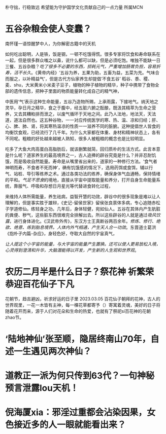 朴守拙，行稳致远 希望能为守护国学文化贡献自己的一点力量 所属MCN
# 五谷杂粮会使人变蠢？
南怀瑾一语惊醒梦中人，为你解密古籍中的天机

如何吃出聪明，人是铁，饭是钢，一顿不吃饿得慌。很多专家将饮食和寿命联系在一起，但是很多群众嗤之以鼻，说什么都可以缺，但是必须吃饱。唯独不能缺一日三餐、五谷杂粮？*吃了很多不必要的东西，损耗元气，严重增加肠胃负担，容易折寿，活不长久*。《黄帝内经》‘五谷为养，五果为助，五畜为益，五菜为充。气味合而服之，以补精益气’，但是古代方仙家养生却提倡‘不食五谷’ 稻谷、黍、稷、麦、shu，大米黄米小米麦子豆子，植物的种子植物的精华，种子中携带了食物全部的遗传信息，把种子里面的物质能量转化成自己的精气神，

中医用‘气’表示这种生命能量，五谷乃造物所赐，上承雨露，下接地气。纳天地之灵华，孕日月之精华，食之于腹中，经五脏六腑之酝酿，既汲其精萃为生命之营养，又去其糟粕排而泄之，以废气循环于天地之间。此乃人法地，地法天，天法道，道法自然也。这五种谷物，一一对应传统医学的寒、热、温、凉和归经；肝、心、脾、肺、肾，将其寒热温凉的性质一一滋养不同的脏腑。这种提倡世人皆食的均衡饮食观，已经流行了几千年。为什么大家都在体重、身材和精神状态上，各有不同呢。粗粮的好处越来越被人熟知，很多人被粗粮的概念也是比较明显。

吃多了大鱼大肉高蛋白高脂肪后，就该删繁就简，回归质朴的生活方式。此言本意是什么呢？道家养生的最高境界之一，古人追捧的辟谷究竟是什么？并非忍耐饥饿，而是吸收自然能量。寿命是从嘴里省出来的，道家的一种修行方法。‘食气者神明而寿，不食者不死而神’，确有饥饿感的情况下，选用药饵或食饵，辅以行气、站桩、导引等练养之术。通过各类功法的练养，确保身体气血通畅，保持情绪的平和。*气足不思食*的境地，直接从宇宙中提取能量和养分，打开自身生命能量系统，靠服气、呼吸和存想日月星光等代替进食转化过程，

来维持人体所需能量，养生祛病，益智开慧的功效，辟谷中的很多现象是难以让人理解的，但是事实胜于雄辩，《史记-留侯世家》留侯张良禀体多病，专心追随赤松子学道修仙。练轻身之功。几年后，身体轻健，宛如仙人。五谷在其体内产生肮脏的粪便、秽气，这些脏东西很难完全排解出去。所以这些辟谷的人就是通过*吸风饮露*，进行身体进化。《汉武帝外传》，东汉方士王真断谷两百余年。*修炼、修行、绝欲、绝意、练到胎息境界。人体内外气相通，产生天人合一功效*。东晋道士葛洪《抱朴子内篇-杂应》，身轻色好，夺取大自然的宇宙真气，

*让人提这个小宇宙的能量，与大宇宙的能量产生置换。还可以使人更易放松入境，心灵得到澄清和升华，大脑潜能得以开发，产生新的人生观和世界观*。
# 农历二月半是什么日子？祭花神 祈繁荣 恭迎百花仙子下凡
花朝节，趋吉避凶，祈求好运的日子里
2023.03.05
百花仙子朝拜的花神，古人的世界观里，一花一木皆有主神，每一棵花草都寄予（）寄寓着灵魂，美好的日子将随着花开而来，源于人们对花朵和生命的热爱，也就有了祭祀si百花神的花朝zhao节。
# ‘陆地神仙’张至顺，隐居终南山70年，自述一生遇见两次神仙？
# 道教正一派为何只传到63代？一句神秘预言泄露lou天机！
# 倪海厦xia：邪淫过重都会沾染因果，女色接近多的人一眼就能看出来？
